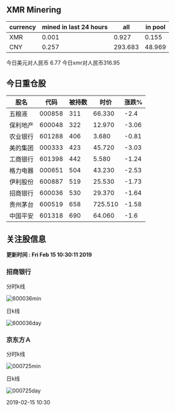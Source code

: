 ## XMR Minering

|currency|mined in last 24 hours|all|in pool|
|---|---|---|---|
|XMR|0.001|0.927|0.155|
|CNY|0.257|293.683|48.969|

今日美元对人民币 6.77	今日xmr对人民币316.95


## 今日重仓股 

|股名|代码|被持数|时价|涨跌%|
|---|---|---|---|---|
|五粮液|000858|311|66.330|-2.4|
|保利地产|600048|322|12.970|-3.06|
|农业银行|601288|406|3.680|-0.81|
|美的集团|000333|423|45.720|-3.03|
|工商银行|601398|442|5.580|-1.24|
|格力电器|000651|504|43.230|-2.53|
|伊利股份|600887|519|25.530|-1.73|
|招商银行|600036|530|29.370|-1.64|
|贵州茅台|600519|658|725.510|-1.58|
|中国平安|601318|690|64.060|-1.6|

## 关注股信息
**更新时间 : Fri Feb 15 10:30:11 2019**
### 招商银行 
分时k线

![600036min](http://image.sinajs.cn/newchart/min/n/sh600036.gif)

日k线

![600036day](http://image.sinajs.cn/newchart/daily/n/sh600036.gif)

### 京东方Ａ 
分时k线

![000725min](http://image.sinajs.cn/newchart/min/n/sz000725.gif)

日k线

![000725day](http://image.sinajs.cn/newchart/daily/n/sz000725.gif)

2019-02-15 10:30